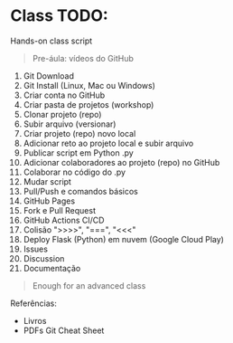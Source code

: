 # Class TODO:

Hands-on class script

> Pre-áula: vídeos do GitHub

1. Git Download
2. Git Install (Linux, Mac ou Windows) 
4. Criar conta no GitHub
5. Criar pasta de projetos (workshop)
6. Clonar projeto (repo)
7. Subir arquivo (versionar)
8. Criar projeto (repo) novo local
9. Adicionar reto ao projeto local e subir arquivo
10. Publicar script em Python .py
11. Adicionar colaboradores ao projeto (repo) no GitHub
12. Colaborar no código do .py
13. Mudar script
14. Pull/Push e comandos básicos
15. GitHub Pages
16. Fork e Pull Request
17. GitHub Actions CI/CD
18. Colisão ">>>>", "===", "<<<"
19. Deploy Flask (Python) em nuvem (Google Cloud Play)
20. Issues
21. Discussion
22. Documentação

> Enough for an advanced class

Referências:

- Livros
- PDFs Git Cheat Sheet
